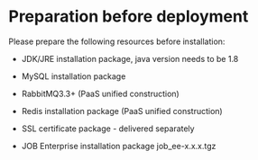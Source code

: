 # Preparation before deployment

Please prepare the following resources before installation:

- JDK/JRE installation package, java version needs to be 1.8

- MySQL installation package

- RabbitMQ3.3+ (PaaS unified construction)

- Redis installation package (PaaS unified construction)

- SSL certificate package - delivered separately

- JOB Enterprise installation package job_ee-x.x.x.tgz
